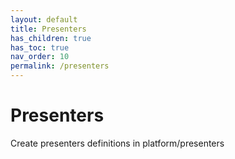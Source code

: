 ```yaml
---
layout: default
title: Presenters
has_children: true
has_toc: true
nav_order: 10
permalink: /presenters
---
```


# Presenters

Create presenters definitions in platform/presenters